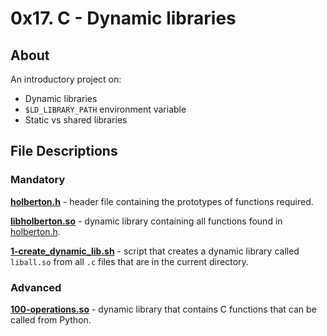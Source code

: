 # 0x17. C - Dynamic libraries
## About
An introductory project on:
- Dynamic libraries
- `$LD_LIBRARY_PATH` environment variable
- Static vs shared libraries
## File Descriptions
### Mandatory
**[holberton.h](holberton.h)** - header file containing the prototypes of functions required.

**[libholberton.so](libholberton.so)** - dynamic library containing all functions found in [holberton.h](holberton.h).

**[1-create_dynamic_lib.sh](1-create_dynamic_lib.sh)** - script that creates a dynamic library called `liball.so` from all `.c` files that are in the current directory.

### Advanced
**[100-operations.so](100-operations.so)** - dynamic library that contains C functions that can be called from Python.

